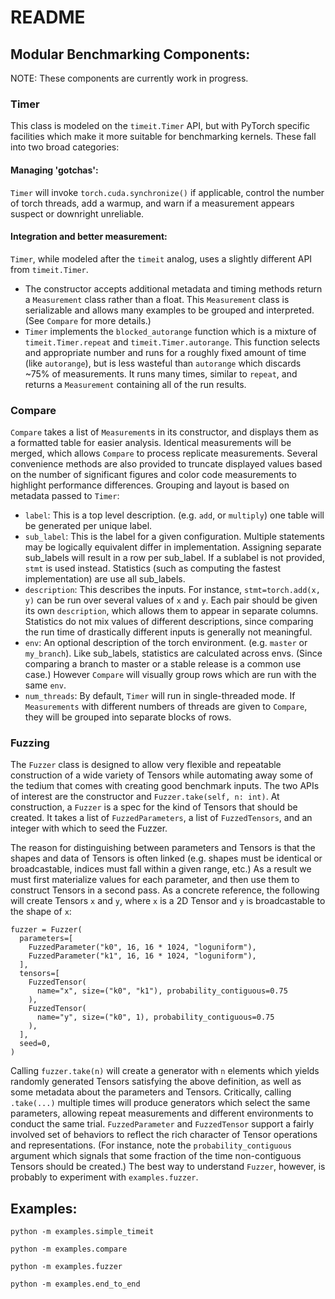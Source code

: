 # README

## Modular Benchmarking Components:

NOTE: These components are currently work in progress.

### Timer

This class is modeled on the `timeit.Timer` API, but with PyTorch specific facilities which make it more suitable for benchmarking kernels. These fall into two broad categories:

#### Managing 'gotchas':

`Timer` will invoke `torch.cuda.synchronize()` if applicable, control the number of torch threads, add a warmup, and warn if a measurement appears suspect or downright unreliable.

#### Integration and better measurement:

`Timer`, while modeled after the `timeit` analog, uses a slightly different API from `timeit.Timer`.

* The constructor accepts additional metadata and timing methods return a `Measurement` class rather than a float. This `Measurement` class is serializable and allows many examples to be grouped and interpreted. \(See `Compare` for more details.\)
* `Timer` implements the `blocked_autorange` function which is a mixture of `timeit.Timer.repeat` and `timeit.Timer.autorange`. This function selects and appropriate number and runs for a roughly fixed amount of time \(like `autorange`\), but is less wasteful than `autorange` which discards ~75% of measurements. It runs many times, similar to `repeat`, and returns a `Measurement` containing all of the run results.

### Compare

`Compare` takes a list of `Measurement`s in its constructor, and displays them as a formatted table for easier analysis. Identical measurements will be merged, which allows `Compare` to process replicate measurements. Several convenience methods are also provided to truncate displayed values based on the number of significant figures and color code measurements to highlight performance differences. Grouping and layout is based on metadata passed to `Timer`:

* `label`: This is a top level description. \(e.g. `add`, or `multiply`\) one table will be generated per unique label.
* `sub_label`: This is the label for a given configuration. Multiple statements may be logically equivalent differ in implementation. Assigning separate sub\_labels will result in a row per sub\_label. If a sublabel is not provided, `stmt` is used instead. Statistics \(such as computing the fastest implementation\) are use all sub\_labels.
* `description`: This describes the inputs. For instance, `stmt=torch.add(x, y)` can be run over several values of `x` and `y`. Each pair should be given its own `description`, which allows them to appear in separate columns. Statistics do not mix values of different descriptions, since comparing the run time of drastically different inputs is generally not meaningful.
* `env`: An optional description of the torch environment. \(e.g. `master` or `my_branch`\). Like sub\_labels, statistics are calculated across envs. \(Since comparing a branch to master or a stable release is a common use case.\) However `Compare` will visually group rows which are run with the same `env`.
* `num_threads`: By default, `Timer` will run in single-threaded mode. If `Measurements` with different numbers of threads are given to `Compare`, they will be grouped into separate blocks of rows.

### Fuzzing

The `Fuzzer` class is designed to allow very flexible and repeatable construction of a wide variety of Tensors while automating away some of the tedium that comes with creating good benchmark inputs. The two APIs of interest are the constructor and `Fuzzer.take(self, n: int)`. At construction, a `Fuzzer` is a spec for the kind of Tensors that should be created. It takes a list of `FuzzedParameters`, a list of `FuzzedTensors`, and an integer with which to seed the Fuzzer.

The reason for distinguishing between parameters and Tensors is that the shapes and data of Tensors is often linked \(e.g. shapes must be identical or broadcastable, indices must fall within a given range, etc.\) As a result we must first materialize values for each parameter, and then use them to construct Tensors in a second pass. As a concrete reference, the following will create Tensors `x` and `y`, where `x` is a 2D Tensor and `y` is broadcastable to the shape of `x`:

```text
fuzzer = Fuzzer(
  parameters=[
    FuzzedParameter("k0", 16, 16 * 1024, "loguniform"),
    FuzzedParameter("k1", 16, 16 * 1024, "loguniform"),
  ],
  tensors=[
    FuzzedTensor(
      name="x", size=("k0", "k1"), probability_contiguous=0.75
    ),
    FuzzedTensor(
      name="y", size=("k0", 1), probability_contiguous=0.75
    ),
  ],
  seed=0,
)
```

Calling `fuzzer.take(n)` will create a generator with `n` elements which yields randomly generated Tensors satisfying the above definition, as well as some metadata about the parameters and Tensors. Critically, calling `.take(...)` multiple times will produce generators which select the same parameters, allowing repeat measurements and different environments to conduct the same trial. `FuzzedParameter` and `FuzzedTensor` support a fairly involved set of behaviors to reflect the rich character of Tensor operations and representations. \(For instance, note the `probability_contiguous` argument which signals that some fraction of the time non-contiguous Tensors should be created.\) The best way to understand `Fuzzer`, however, is probably to experiment with `examples.fuzzer`.

## Examples:

`python -m examples.simple_timeit`

`python -m examples.compare`

`python -m examples.fuzzer`

`python -m examples.end_to_end`

